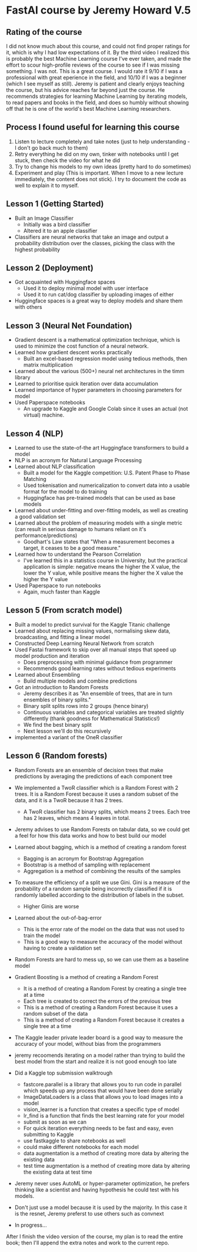 # FastAI course by Jeremy Howard V.5

## Rating of the course
I did not know much about this course, and could not find proper ratings for it, which is why I had low expectations of it. By the third video I realized this is probably the best Machine Learning course I've ever taken, and made the effort to scour high-profile reviews of the course to see if I was missing something. I was not. This is a great course. I would rate it 9/10 if I was a professional with great eperience in the field, and 10/10 if I was a beginner (which I see myself as still). Jeremy is patient and clearly enjoys teaching the course, but his advice reaches far beyond just the course. He recommends strategies for learning Machine Learning by iterating models, to read papers and books in the field, and does so humbly without showing off that he is one of the world's best Machine Learning researchers.

## Process I found useful for learning this course
1. Listen to lecture completely and take notes (just to help understanding - I don't go back much to them)
2. Retry everything he did on my own, tinker with notebooks until I get stuck, then check the video for what he did
3. Try to change his models to my own ideas (pretty hard to do sometimes)
4. Experiment and play (This is important. When I move to a new lecture immediately, the content does not stick). I try to document the code as well to explain it to myself.

## Lesson 1 (Getting Started)
* Built an Image Classifier
	- Initially was a bird classifier
	- Altered it to an apple classifier
* Classifiers are neural networks that take an image and output a probability distribution over the classes, picking the class with the highest probability

## Lesson 2 (Deployment)
* Got acquainted with Huggingface spaces
	- Used it to deploy minimal model with user interface
	- Used it to run cat/dog classifier by uploading images of either
* Huggingface spaces is a great way to deploy models and share them with others
 
## Lesson 3 (Neural Net Foundation)
* Gradient descent is a mathematical optimization technique, which is used to minimize the cost function of a neural network.
* Learned how gradient descent works practically
	- Built an excel-based regression model using tedious methods, then matrix multiplication
* Learned about the various (500+) neural net architectures in the timm library
* Learned to prioritise quick iteration over data accumulation
* Learned importance of hyper parameters in choosing parameters for model
* Used Paperspace notebooks
	- An upgrade to Kaggle and Google Colab since it uses an actual (not virtual) machine.

## Lesson 4 (NLP)
* Learned to use the state-of-the art Huggingface transformers to build a model
* NLP is an acronym for Natural Language Processing
* Learned about NLP classification
	- Built a model for the Kaggle competition: U.S. Patent Phase to Phase Matching
	- Used tokenisation and numericalization to convert data into a usable format for the model to do training
	- Huggingface has pre-trained models that can be used as base models
* Learned about under-fitting and over-fitting models, as well as creating a good validation set
* Learned about the problem of measuring models with a single metric (can result in serious damage to humans reliant on it's performance/predictions)
	- Goodhart's Law states that "When a measurement becomes a target, it ceases to be a good measure." 
* Learned how to understand the Pearson Correlation
	- I've learned this in a statistics course in University, but the practical application is simple: negative means the higher the X value, the lower the Y value, while positive means the higher the X value the higher the Y value
* Used Paperspace to run notebooks
	- Again, much faster than Kaggle

## Lesson 5 (From scratch model)
* Built a model to predict survival for the Kaggle Titanic challenge
* Learned about replacing missing values, normalising skew data, broadcasting, and fitting a linear model
* Constructed Deep Learning Neural Network from scratch
* Used Fastai framework to skip over all manual steps that speed up model production and iteration
	- Does preprocessing with minimal guidance from programmer
	- Recommends good learning rates without tedious experiments
* Learned about Ensembling
	- Build multiple models and combine predictions
* Got an introduction to Random Forests
	- Jeremy describes it as "An ensemble of trees, that are in turn ensembles of binary splits."
	- Binary split splits rows into 2 groups (hence binary)
	- Continuous variables and categorical variables are treated slightly differently (thank goodness for Mathematical Statistics!)
	- We find the best binary split
	- Next lesson we'll do this recursively
* implemented a variant of the OneR classifier

## Lesson 6 (Random forests)
* Random Forests are an ensemble of decision trees that make predictions by averaging the predictions of each component tree
* We implemented a TwoR classifier which is a Random Forest with 2 trees. It is a Random Forest because it uses a random subset of the data, and it is a TwoR because it has 2 trees.
	- A TwoR classifier has 2 binary splits, which means 2 trees. Each tree has 2 leaves, which means 4 leaves in total.
* Jeremy advises to use Random Forests on tabular data, so we could get a feel for how this data works and how to best build our model
* Learned about bagging, which is a method of creating a random forest
	- Bagging is an acronym for Bootstrap Aggregation
	- Bootstrap is a method of sampling with replacement
	- Aggregation is a method of combining the results of the samples
* To measure the efficiency of a split we use Gini. Gini is a measure of the probability of a random sample being incorrectly classified if it is randomly labelled according to the distribution of labels in the subset.
	- Higher Ginis are worse
* Learned about the out-of-bag-error
	- This is the error rate of the model on the data that was not used to train the model
	- This is a good way to measure the accuracy of the model without having to create a validation set
* Random Forests are hard to mess up, so we can use them as a baseline model
* Gradient Boosting is a method of creating a Random Forest
	- It is a method of creating a Random Forest by creating a single tree at a time
	- Each tree is created to correct the errors of the previous tree
	- This is a method of creating a Random Forest because it uses a random subset of the data
	- This is a method of creating a Random Forest because it creates a single tree at a time
* The Kaggle leader private leader board is a good way to measure the accuracy of your model, without bias from the programmers
* jeremy recoomends iterating on a model rather than trying to build the best model from the start and realize it is not good enough too late
* Did a Kaggle top submission walktrough
	- fastcore.parallel is a library that allows you to run code in parallel which speeds up any process that would have been done serially
	- ImageDataLoaders is a class that allows you to load images into a model
	- vision_learner is a function that creates a specific type of model
	- lr_find is a function that finds the best learning rate for your model
	- submit as soon as we can
	- For quick iteration everything needs to be fast and easy, even submitting to Kaggle
	- use fastkaggle to share notebooks as well
	- could make different notebooks for each model
	- data augmentation is a method of creating more data by altering the existing data
	- test time augmentation is a method of creating more data by altering the existing data at test time
* Jeremy never uses AutoML or hyper-parameter optimization, he prefers thinking like a scientist and having hypothesis he could test with his models.
* Don't just use a model because it is used by the majority. In this case it is the resnet, Jeremy preferst to use others such as convnext




* In progress... 

After I finish the video version of the course, my plan is to read the entire book; then I'll append the extra notes and work to the current repo.
